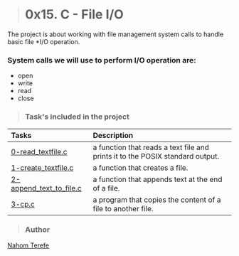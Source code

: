 > # 0x15. C - File I/O

The project is about working with file management system calls to handle basic file *I/O operation.

### System calls we will use to perform I/O operation are:
* open
* write
* read
* close

> ### Task's included in the project

|Tasks | Description |
|:--- | :--------------|
| [ 0-read_textfile.c  ]() | a function that reads a text file and prints it to the POSIX standard output.|
| [ 1-create_textfile.c ]() | a function that creates a file. |
| [ 2-append_text_to_file.c ]() | a function that appends text at the end of a file.|
| [ 3-cp.c ]() | a program that copies the content of a file to another file. |


> ### Author 

[Nahom Terefe](github.com/nahi-terefe) 

